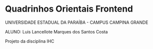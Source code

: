 # Quadrinhos Orientais Frontend

UNIVERSIDADE ESTADUAL DA PARAÍBA - CAMPUS CAMPINA GRANDE

ALUNO: Luis Lancellote Marques dos Santos Costa

Projeto da disciplina IHC
